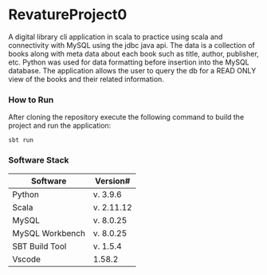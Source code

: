 # RevatureProject0
A digital library cli application in scala to practice using scala and connectivity with MySQL using the jdbc java api. The data is a collection of books along with meta data about each book such as title, author, publisher, etc. Python was used for data formatting before insertion into the MySQL database. The application allows the user to query the db for a READ ONLY view of the books and their related information.

### How to Run
After cloning the repository execute the following command to build the project and run the application:
```
sbt run
```
### Software Stack
Software | Version#
-------- | --------
Python | v. 3.9.6
Scala | v. 2.11.12
MySQL | v. 8.0.25
MySQL Workbench | v. 8.0.25
SBT Build Tool | v. 1.5.4
Vscode | 1.58.2
